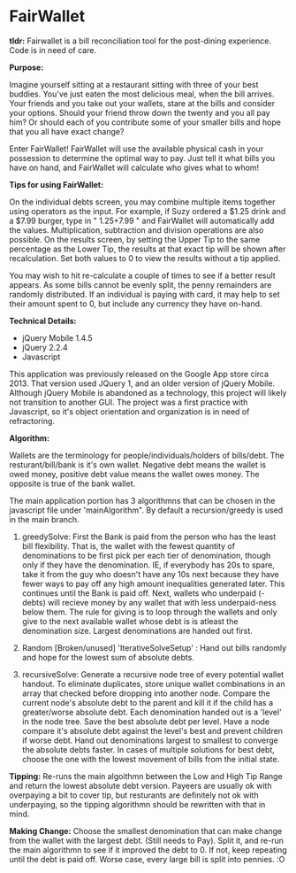 # FairWallet
**tldr:** Fairwallet is a bill reconciliation tool for the post-dining experience. Code is in need of care.

**Purpose:**

Imagine yourself sitting at a restaurant sitting with three of your best buddies. You've just eaten the most delicious meal, when the bill arrives. Your friends and you take out your wallets, stare at the bills and consider your options. Should your friend throw down the twenty and you all pay him? Or should each of you contribute some of your smaller bills and hope that you all have exact change? 

Enter FairWallet! FairWallet will use the available physical cash in your possession to determine the optimal way to pay. Just tell it what bills you have on hand, and FairWallet will calculate who gives what to whom!


**Tips for using FairWallet:**

On the individual debts screen, you may combine multiple items together using operators as the input. For example, if Suzy ordered a $1.25 drink and a $7.99 burger, type in " 1.25+7.99 " and FairWallet will automatically add the values. Multiplication, subtraction and division operations are also possible.
On the results screen, by setting the Upper Tip to the same percentage as the Lower Tip, the results at that exact tip will be shown after recalculation. Set both values to 0 to view the results without a tip applied.

You may wish to hit re-calculate a couple of times to see if a better result appears. As some bills cannot be evenly split, the penny remainders are randomly distributed.
If an individual is paying with card, it may help to set their amount spent to 0, but include any currency they have on-hand.

**Technical Details:**
* jQuery Mobile 1.4.5
* jQuery 2.2.4
* Javascript

This application was previously released on the Google App store circa 2013. That version used JQuery 1, and an older version of 
jQuery Mobile. Although jQuery Mobile is abandoned as a technology, this project will likely not transition to another GUI. The project was a first practice with Javascript, so it's object orientation and organization is in need of refractoring.

**Algorithm:**

Wallets are the terminology for people/individuals/holders of bills/debt.
The resturant/bill/bank is it's own wallet.
Negative debt means the wallet is owed money, positive debt value means the wallet owes money. The opposite is true of the bank wallet.

The main application portion has 3 algorithmns that can be chosen in the javascript file under 'mainAlgorithm". By default a recursion/greedy is used in the main branch.
1) greedySolve: First the Bank is paid from the person who has the least bill flexibility. That is, the wallet with the fewest quantity of denominations to be first pick per each tier of denomination, though only if they have the denomination.
IE, if everybody has 20s to spare, take it from the guy who doesn't have any 10s next because they have fewer ways to pay off any high amount inequalities generated later. This continues until the Bank is paid off. Next, wallets who underpaid (-debts) will recieve money by any wallet that with less underpaid-ness below them. The rule for giving is to loop through the wallets and only give to the next available wallet whose debt is is atleast the denomination size. Largest denominations are handed out first. <Fast but sometimes misses oppertunities>

2) Random [Broken/unused] 'IterativeSolveSetup' : Hand out bills randomly and hope for the lowest sum of absolute debts.

3) recursiveSolve: Generate a recursive node tree of every potential wallet handout. To eliminate duplicates, store unique wallet combinations in an array that checked before dropping into another node. Compare the current node's absolute debt to the parent and kill it if the child has a greater/worse absolute debt. Each denomination handed out is a 'level' in the node tree. Save the best absolute debt per level. Have a node compare it's absolute debt against the level's best and prevent children if worse debt. Hand out denominations largest to smallest to converge the absolute debts faster. In cases of multiple solutions for best debt, choose the one with the lowest movement of bills from the initial state. 

**Tipping:**
Re-runs the main algoithmn between the Low and High Tip Range and return the lowest absolute debt version.
Payeers are usually ok with overpaying a bit to cover tip, but resturants are definitely not ok with underpaying, so the tipping algorithmn should be rewritten with that in mind.

**Making Change:**
Choose the smallest denomination that can make change from the wallet with the largest debt. (Still needs to Pay). Split it, and re-run the main algorithmn to see if it improved the debt to 0. If not, keep repeating until the debt is paid off. Worse case, every large bill is split into pennies. :O

